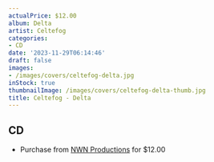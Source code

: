 ```yaml
---
actualPrice: $12.00
album: Delta
artist: Celtefog
categories:
- CD
date: '2023-11-29T06:14:46'
draft: false
images:
- /images/covers/celtefog-delta.jpg
inStock: true
thumbnailImage: /images/covers/celtefog-delta-thumb.jpg
title: Celtefog - Delta
---
```


## CD
* Purchase from [NWN Productions](http://shop.nwnprod.com/index.php?route=product/product&path=93&product_id=43861&sort=pd.name&order=ASC) for $12.00
